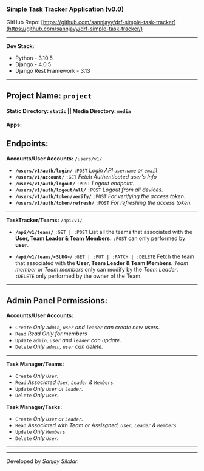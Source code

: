 ### Simple Task Tracker Application (v0.0)
GitHub Repo: [https://github.com/sannjayy/drf-simple-task-tracker](https://github.com/sannjayy/drf-simple-task-tracker/)

---
**Dev Stack:** 

- Python - 3.10.5
- Django - 4.0.5
- Django Rest Framework - 3.13

---
## Project Name: `project`
#### Static Directory: `static` ||  Media Directory: `media`

**Apps:** 
## Endpoints:
**Accounts/User Accounts:**  `/users/v1/` 
- **`/users/v1/auth/login/`** `:POST` *Login API `username` or `email`* 
- **`/users/v1/account/`** `:GET` *Fetch Authenticated user's Info*
- **`/users/v1/auth/logout/`** `:POST` *Logout endpoint.*
- **`/users/v1/auth/logout/all/`** `:POST` *Logout from all devices.*
- **`/users/v1/auth/token/verify/`** `:POST` *For verifying the access token.*
- **`/users/v1/auth/token/refresh/`** `:POST` *For refreshing the access token.*

---

**TaskTracker/Teams:**  `/api/v1/`
- **`/api/v1/teams/`** `:GET | :POST` List all the teams that associated with the **User, Team Leader & Team Members.** `:POST` can only performed by **user**. 

- **`/api/v1/teams/<SLUG>/`** `:GET | :PUT | :PATCH | :DELETE` Fetch the team that associated with the **User, Team Leader & Team Members**. *Team member* or *Team members* only can modify by the *Team Leader*. `:DELETE` only performed by the owner of the Team.



---
## Admin Panel Permissions:

**Accounts/User Accounts:** 

- `Create` *Only `admin`, `user` and `leader` can create new users.* 
- `Read` *Read Only for members*
- `Update` *`admin`, `user` and `leader` can update.*
- `Delete` *Only `admin`, `user` can delete.*

---
**Task Manager/Teams:** 

- `Create` *Only `User`.*
- `Read` *Associated `User`, `Leader` & `Members`.*
- `Update` *Only `User` or `Leader`.*
- `Delete` *Only `User`.*

**Task Manager/Tasks:** 

- `Create` *Only `User` or `Leader`.*
- `Read` *Associated with Team or Assisgned, `User`, `Leader` & `Members`.*
- `Update` *Only `Members`.*
- `Delete` *Only `User`.*
----



---
Developed by *Sanjay Sikdar*.
